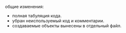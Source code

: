 #

общие изменения:
- полная табуляция кода.
- убран неиспользуемый код и комментарии.
- создаваемые объекты вынесены в отдельный файл.